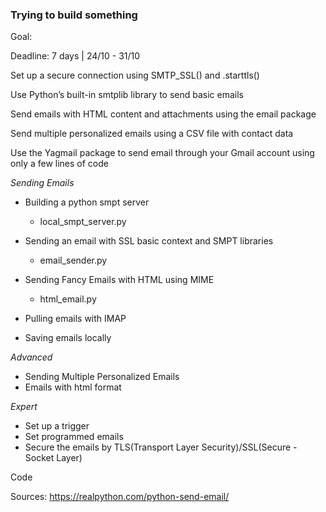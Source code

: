 ### Trying to build something

Goal:

Deadline: 7 days | 24/10 - 31/10

Set up a secure connection using SMTP_SSL() and .starttls()

Use Python’s built-in smtplib library to send basic emails

Send emails with HTML content and attachments using the email package

Send multiple personalized emails using a CSV file with contact data

Use the Yagmail package to send email through your Gmail account using only a few lines of code


*Sending Emails*
- Building a python smpt server
    - local_smpt_server.py
- Sending an email with SSL basic context and SMPT libraries
    - email_sender.py

- Sending Fancy Emails with HTML using MIME
    - html_email.py

- Pulling emails with IMAP
- Saving emails locally


*Advanced*

- Sending Multiple Personalized Emails
- Emails with html format

*Expert*

- Set up a trigger
- Set programmed emails
- Secure the emails by TLS(Transport Layer Security)/SSL(Secure - Socket Layer)


Code




Sources:
https://realpython.com/python-send-email/

